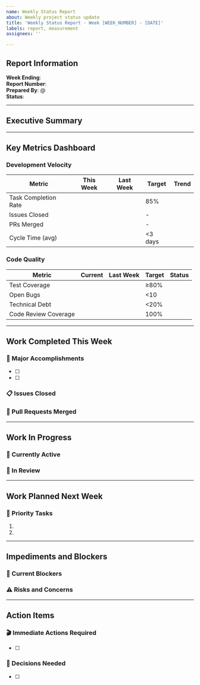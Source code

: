 ```yaml
---
name: Weekly Status Report
about: Weekly project status update
title: 'Weekly Status Report - Week [WEEK_NUMBER] - [DATE]'
labels: report, measurement
assignees: ''

---
```


## Report Information

**Week Ending**: <!-- e.g., 2025-06-08 -->  
**Report Number**: <!-- e.g., Week 23 -->  
**Prepared By**: @<!-- your-username -->  
**Status**: <!-- 🟢 On Track / 🟡 At Risk / 🔴 Behind Schedule -->

---

## Executive Summary

<!-- 2-3 sentence summary of overall project health, major accomplishments, and any critical issues -->

---

## Key Metrics Dashboard

### Development Velocity
| Metric | This Week | Last Week | Target | Trend |
|--------|-----------|-----------|--------|-------|
| Task Completion Rate | <!-- X% --> | <!-- X% --> | 85% | <!-- ↑/↓/→ --> |
| Issues Closed | <!-- X --> | <!-- X --> | - | <!-- ↑/↓/→ --> |
| PRs Merged | <!-- X --> | <!-- X --> | - | <!-- ↑/↓/→ --> |
| Cycle Time (avg) | <!-- X days --> | <!-- X days --> | <3 days | <!-- ↑/↓/→ --> |

### Code Quality
| Metric | Current | Last Week | Target | Status |
|--------|---------|-----------|--------|--------|
| Test Coverage | <!-- X% --> | <!-- X% --> | ≥80% | <!-- 🟢/🟡/🔴 --> |
| Open Bugs | <!-- X --> | <!-- X --> | <10 | <!-- 🟢/🟡/🔴 --> |
| Technical Debt | <!-- X% --> | <!-- X% --> | <20% | <!-- 🟢/🟡/🔴 --> |
| Code Review Coverage | <!-- X% --> | <!-- X% --> | 100% | <!-- 🟢/🟡/🔴 --> |

---

## Work Completed This Week

### 🎯 Major Accomplishments
- [ ] <!-- Feature/Task Name - Brief description (#PR_NUMBER) -->
- [ ] <!-- Feature/Task Name - Brief description (#PR_NUMBER) -->

### 📋 Issues Closed
<!-- List closed issues with priorities -->

### 🔀 Pull Requests Merged
<!-- List merged PRs with impact summary -->

---

## Work In Progress

### 🚧 Currently Active
<!-- Table or list of in-progress items -->

### 👀 In Review
<!-- PRs awaiting review -->

---

## Work Planned Next Week

### 📅 Priority Tasks
1. <!-- Task Name - Description - Assignee - Issue # -->
2. <!-- Task Name - Description - Assignee - Issue # -->

---

## Impediments and Blockers

### 🚫 Current Blockers
<!-- List any blocking issues -->

### ⚠️ Risks and Concerns
<!-- Active risks requiring attention -->

---

## Action Items

### 🎬 Immediate Actions Required
- [ ] <!-- Action - Owner - Due Date -->

### 📝 Decisions Needed
- [ ] <!-- Decision required - Stakeholders -->